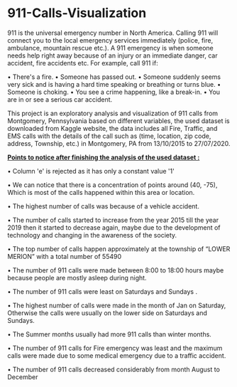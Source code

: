 # 911-Calls-Visualization
911 is the universal emergency number in North America. Calling 911 will connect you to the local emergency services immediately (police, fire, ambulance, mountain rescue etc.). A 911 emergency is when someone needs help right away because of an injury or an immediate danger, car accident, fire accidents etc. For example, call 911 if:

• There's a fire.
• Someone has passed out.
• Someone suddenly seems very sick and is having a hard time speaking or breathing or turns blue.
• Someone is choking.
• You see a crime happening, like a break-in.
• You are in or see a serious car accident.

This project is an exploratory analysis and visualization of 911 calls from Montgomery, Pennsylvania based on different variables, the used dataset is downloaded from Kaggle website, the data includes all Fire, Traffic, and EMS calls with the details of the call such as (time, location, zip code, address, Township, etc.) in Montgomery, PA from 13/10/2015 to 27/07/2020.


<ins>**Points to notice after finishing the analysis of  the used dataset  :**</ins>


• Column 'e' is rejected as it has only a constant value '1' 

• We can notice that there is a concentration of points around (40, -75), Which is most of the calls happened within this area or location.

• The highest number of calls was because of a vehicle accident. 

• The number of calls started to increase from the year 2015 till the year 2019 then it started to decrease again, maybe due to the development of technology and changing in the awareness of the society. 

• The top number of calls happen approximately at the township of “LOWER MERION” with a total number of 55490 

• The number of 911 calls were made between 8:00 to 18:00 hours maybe because people are mostly asleep during night.

• The number of 911 calls were least on Saturdays and Sundays .

• The highest number of calls were made in the month of Jan on Saturday, Otherwise the calls were usually on the lower side on Saturdays and Sundays. 

• The Summer months usually had more 911 calls than winter months. 

• The number of 911 calls for Fire emergency was least and the maximum calls were made due to some medical emergency due to a traffic accident.

• The number of 911 calls decreased considerably from month August to December
